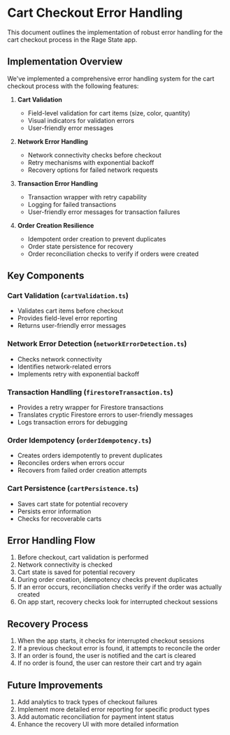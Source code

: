 # Cart Checkout Error Handling

This document outlines the implementation of robust error handling for the cart checkout process in the Rage State app.

## Implementation Overview

We've implemented a comprehensive error handling system for the cart checkout process with the following features:

1. **Cart Validation**
   - Field-level validation for cart items (size, color, quantity)
   - Visual indicators for validation errors
   - User-friendly error messages

2. **Network Error Handling**
   - Network connectivity checks before checkout
   - Retry mechanisms with exponential backoff
   - Recovery options for failed network requests

3. **Transaction Error Handling**
   - Transaction wrapper with retry capability
   - Logging for failed transactions
   - User-friendly error messages for transaction failures

4. **Order Creation Resilience**
   - Idempotent order creation to prevent duplicates
   - Order state persistence for recovery
   - Order reconciliation checks to verify if orders were created

## Key Components

### Cart Validation (`cartValidation.ts`)
- Validates cart items before checkout
- Provides field-level error reporting
- Returns user-friendly error messages

### Network Error Detection (`networkErrorDetection.ts`)
- Checks network connectivity
- Identifies network-related errors
- Implements retry with exponential backoff

### Transaction Handling (`firestoreTransaction.ts`)
- Provides a retry wrapper for Firestore transactions
- Translates cryptic Firestore errors to user-friendly messages
- Logs transaction errors for debugging

### Order Idempotency (`orderIdempotency.ts`)
- Creates orders idempotently to prevent duplicates
- Reconciles orders when errors occur
- Recovers from failed order creation attempts

### Cart Persistence (`cartPersistence.ts`)
- Saves cart state for potential recovery
- Persists error information
- Checks for recoverable carts

## Error Handling Flow

1. Before checkout, cart validation is performed
2. Network connectivity is checked
3. Cart state is saved for potential recovery
4. During order creation, idempotency checks prevent duplicates
5. If an error occurs, reconciliation checks verify if the order was actually created
6. On app start, recovery checks look for interrupted checkout sessions

## Recovery Process

1. When the app starts, it checks for interrupted checkout sessions
2. If a previous checkout error is found, it attempts to reconcile the order
3. If an order is found, the user is notified and the cart is cleared
4. If no order is found, the user can restore their cart and try again

## Future Improvements

1. Add analytics to track types of checkout failures
2. Implement more detailed error reporting for specific product types
3. Add automatic reconciliation for payment intent status
4. Enhance the recovery UI with more detailed information
